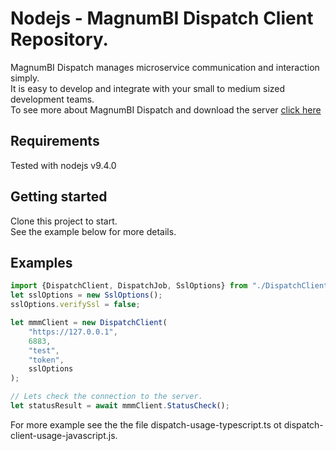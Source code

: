 # Nodejs - MagnumBI Dispatch Client Repository.

MagnumBI Dispatch manages microservice communication and interaction simply.   
It is easy to develop and integrate with your small to medium sized development teams.   
To see more about MagnumBI Dispatch and download the server [click here](https://github.com/OptimalBI/magnumbi-dispatch-server)   

## Requirements

Tested with nodejs v9.4.0

## Getting started

Clone this project to start.  
 See the example below for more details.


## Examples

```typescript
import {DispatchClient, DispatchJob, SslOptions} from "./DispatchClient";
let sslOptions = new SslOptions();
sslOptions.verifySsl = false;

let mmmClient = new DispatchClient(
    "https://127.0.0.1",
    6883,
    "test",
    "token",
    sslOptions
);

// Lets check the connection to the server.
let statusResult = await mmmClient.StatusCheck();
```

For more example see the the file dispatch-usage-typescript.ts ot dispatch-client-usage-javascript.js.